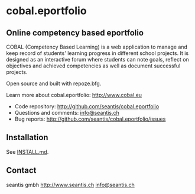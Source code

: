 cobal.eportfolio
================

Online competency based eportfolio
----------------------------------

COBAL (Competency Based Learning) is a web application to manage and keep record of students' learning progress in different school projects. It is designed as an interactive forum where students can note goals, reflect on objectives and achieved competencies as well as document successful projects.

Open source and built with repoze.bfg.

Learn more about cobal.eportfolio: 
http://www.cobal.eu

- Code repository: http://github.com/seantis/cobal.eportfolio
- Questions and comments: info@seantis.ch
- Bug reports: http://github.com/seantis/cobal.eportfolio/issues

Installation
------------

See [INSTALL.md](https://github.com/seantis/cobal.eportfolio/blob/epsilon/INSTALL.md).

Contact
-------

seantis gmbh
http://www.seantis.ch
info@seantis.ch